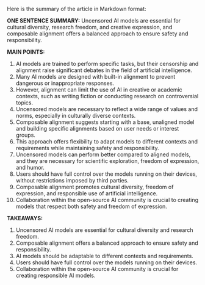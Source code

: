 Here is the summary of the article in Markdown format:

**ONE SENTENCE SUMMARY:**
Uncensored AI models are essential for cultural diversity, research freedom, and creative expression, and composable alignment offers a balanced approach to ensure safety and responsibility.

**MAIN POINTS:**

1. AI models are trained to perform specific tasks, but their censorship and alignment raise significant debates in the field of artificial intelligence.
2. Many AI models are designed with built-in alignment to prevent dangerous or inappropriate responses.
3. However, alignment can limit the use of AI in creative or academic contexts, such as writing fiction or conducting research on controversial topics.
4. Uncensored models are necessary to reflect a wide range of values and norms, especially in culturally diverse contexts.
5. Composable alignment suggests starting with a base, unaligned model and building specific alignments based on user needs or interest groups.
6. This approach offers flexibility to adapt models to different contexts and requirements while maintaining safety and responsibility.
7. Uncensored models can perform better compared to aligned models, and they are necessary for scientific exploration, freedom of expression, and humor.
8. Users should have full control over the models running on their devices, without restrictions imposed by third parties.
9. Composable alignment promotes cultural diversity, freedom of expression, and responsible use of artificial intelligence.
10. Collaboration within the open-source AI community is crucial to creating models that respect both safety and freedom of expression.

**TAKEAWAYS:**

1. Uncensored AI models are essential for cultural diversity and research freedom.
2. Composable alignment offers a balanced approach to ensure safety and responsibility.
3. AI models should be adaptable to different contexts and requirements.
4. Users should have full control over the models running on their devices.
5. Collaboration within the open-source AI community is crucial for creating responsible AI models.
